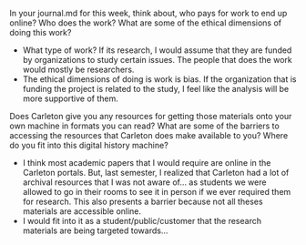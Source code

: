 In your journal.md for this week, think about, who pays for work to end up online? Who does the work? What are some of the ethical dimensions of doing this work? 
-	What type of work? If its research, I would assume that they are funded by organizations to study certain issues. The people that does the work would mostly be researchers. 
-	The ethical dimensions of doing is work is bias. If the organization that is funding the project is related to the study, I feel like the analysis will be more supportive of them. 

Does Carleton give you any resources for getting those materials onto your own machine in formats you can read? What are some of the barriers to accessing the resources that Carleton does make available to you? Where do you fit into this digital history machine? 
-	I think most academic papers that I would require are online in the Carleton portals. But, last semester, I realized that Carleton had a lot of archival resources that I was not aware of… as students we were allowed to go in their rooms to see it in person if we ever required them for research. This also presents a barrier because not all theses materials are accessible online. 
-	I would fit into it as a student/public/customer that the research materials are being targeted towards…
